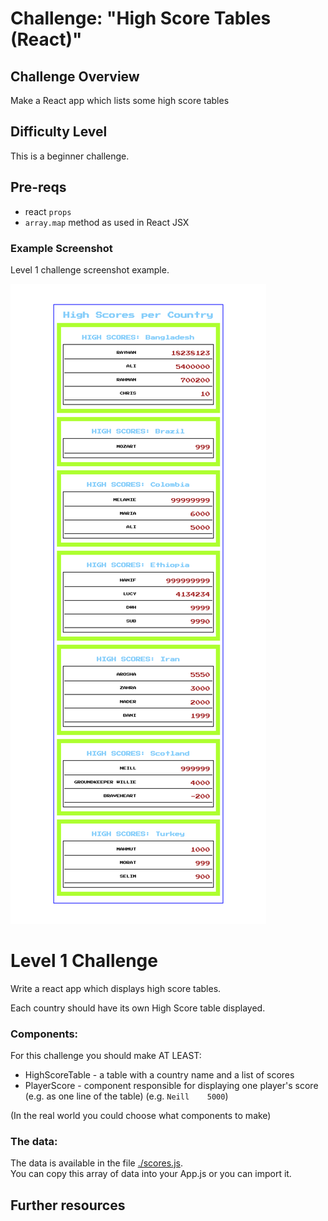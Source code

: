 # Challenge: "High Score Tables (React)"

## Challenge Overview

Make a React app which lists some high score tables

## Difficulty Level

This is a beginner challenge.

## Pre-reqs

* react `props`
* `array.map` method as used in React JSX

### Example Screenshot

Level 1 challenge screenshot example.

![Example Screenshot](./example-screenshots/react-high-score-tables-example-layout.png)


# Level 1 Challenge

Write a react app which displays high score tables.

Each country should have its own High Score table displayed.

### Components:

For this challenge you should make AT LEAST:

* HighScoreTable - a table with a country name and a list of scores
* PlayerScore - component responsible for displaying one player's score (e.g. as one line of the table) (e.g. `Neill    5000`)

(In the real world you could choose what components to make)

### The data:

The data is available in the file [./scores.js](./scores.js).  
You can copy this array of data into your App.js or you can import it.

## Further resources
